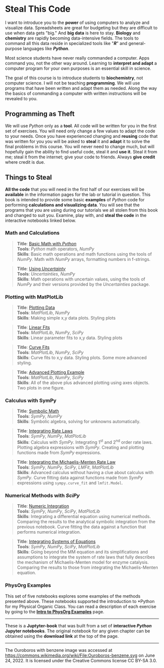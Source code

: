 
# Steal This Code

I want to introduce you to the **power** of using computers to analyze and visualize data. Spreadsheets are great for budgeting but they are difficult to use when data gets "big." And **big data** is here to stay. **Biology** and **chemistry** are rapidly becoming data-intensive fields. The tools to command all this data reside in specialized tools like "***R***" and general-purpose languages like ***Python***.

Most science students have never really commanded a computer. Apps command you, not the other way around. Learning to **interpret and adapt** a computer program for your own purposes is an essential skill in science. 

The goal of this course is to introduce students to **biochemistry**, not computer science. I will not be teaching **programming**. We will use programs that have been written and adapt them as needed. Along the way the basics of commanding a computer with written instructions will be revealed to you.

## Programming as Theft

We will use *Python* only as a **tool**. All code will be written for you in the first set of exercises. You will need only change a few values to adapt the code to your needs. Once you have experienced changing and **reusing** code that was written for you you will be asked to **steal** it and **adapt** it to solve the final problems in this course. You will never need to change much, but will hopefully gain the ability to find useful code, steal it and **use it**. Steal it from me; steal it from the internet; give your code to friends. Always **give credit** where credit is due.

## Things to Steal

**All the code** that you will need in the first half of our exercises will be **available** in the information pages for the lab or tutorial in question. This book is intended to provide some basic **examples** of *Python* code for performing **calculations and visualizing data**. You will see that the programs that you are using during our tutorials we all stolen from this book and changed to suit you. Examine, play with, and **steal the code** in the interactive notebooks linked below.

### Math and Calculations

>**Title**: [Basic Math with *Python*](1_Math/1_1_Calculator.ipynb) <br>
>**Tools**: *Python* math operators, *NumPy*  <br>
>**Skills**: Basic math operations and math functions using the tools of *NumPy*. Math with *NumPy* arrays, formatting numbers in f-strings.   

>**Title**: [Using *Uncertainty*](1_Math/1_2_uncertainties.ipynb) <br>
>**Tools**: *Uncertainties*, *NumPy*  <br>
>**Skills**: Math operations with uncertain values, using the tools of *NumPy* and their versions provided by the *Uncertainties* package.   

### Plotting with MatPlotLib

>**Title**: [Plotting Data](2_MatPlotLib/2_1_Plotting.ipynb) <br>
>**Tools**: *MatPlotLib*, *NumPy*  <br>
>**Skills**: Making simple x,y data plots. Styling plots  

>**Title**: [Linear Fits](2_MatPlotLib/2_2_Curve_Fits.ipynb) <br>
>**Tools**: *MatPlotLib*, *NumPy*, *SciPy*  <br>
>**Skills**: Linear parameter fits to x,y data. Styling plots   

>**Title**: [Curve Fits](2_MatPlotLib/2_3_Curve_Fits.ipynb) <br>
>**Tools**: *MatPlotLib*, *NumPy*, *SciPy*  <br>
>**Skills**: Curve fits to x,y data. Styling plots. Some more advanced styling.   

>**Title**: [Advanced Plotting Example](2_MatPlotLib/2_4_Fancy_1.ipynb) <br>
>**Tools**: *MatPlotLib*, *NumPy*, *SciPy*  <br>
>**Skills**: All of the above plus advanced plotting using axes objects. Two plots in one figure.   

### Calculus with SymPy

>**Title**: [Symbolic Math](3_SymPy/K01_solving_with_sympy.ipynb) <br>
>**Tools**: *SymPy*, *NumPy* <br>
>**Skills**: Symbolic algebra, solving for unknowns automatically.  

>**Title**: [Integrating Rate Laws](3_SymPy/K02_Integrating_Rate_Law_1.ipynb) <br>
>**Tools**: *SymPy*, *NumPy*, *MatPlotLib* <br>
>**Skills**: Calculus with *SymPy*. Integrating 1<sup>st</sup> and 2<sup>nd</sup> order rate laws. Plotting algebra expressions with *SymPy*. Creating and plotting functions made from *SymPy* expressions.

>**Title**: [Integrating the Michaelis-Menten Rate Law](3_SymPy/K03_Integrating_MM.ipynb) <br>
>**Tools**: *SymPy*, *NumPy*, *SciPy*, *LMFit*, *MatPlotLib* <br>
>**Skills**: Advanced calculus without having a clue about calculus with *SymPy*. Curve fitting data against functions made from *SymPy* expressions using `sympy.curve_fit` and `lmfit.Model`.  

### Numerical Methods with *SciPy*

>**Title**: [Numeric Integration](4_SciPy/K04_NumericIntegration.ipynb) <br>
>**Tools**: *SymPy*, *NumPy*, *SciPy*, *MatPlotLib* <br>
>**Skills**: Integrating a differential equation using numerical methods. Comparing the results to the analytical symbolic integration from the previous notebook. Curve fitting the data against a function that performs numerical integration.  

>**Title**: [Integrating Systems of Equations](4_SciPy/K05_NumericIntegration_SystemEq.ipynb) <br>
>**Tools**: *SymPy*, *NumPy*, *SciPy*, *MatPlotLib* <br>
>**Skills**: Going beyond the MM equation and its simplifications and assumptions to integrate the system of rate laws that fully describes the mechanism of Michaelis-Menten model for enzyme catalysis.  Comparing the results to those from integrating the Michaelis-Menten equation.

### PhysOrg Examples

This set of five notebooks explores some examples of the methods presented above. These notebooks supported the introduction to *Python for my Physical Organic Class. You can read a description of each exercise by going to the **[Intro to PhysOrg Examples](6_PhysOrgExamples/6_0_Introduction.md)** page.

---
These is a **Juptyter-book** that was built from a set of **interactive *Python* Jupyter notebooks**. The original notebook for any given chapter can be obtained using the **download link** at the top of the page.

---
The Ouroboros with benzene image was accessed at https://commons.wikimedia.org/wiki/File:Ouroboros-benzene.svg on June 24, 2022. It is licensed under the Creative Commons license CC BY-SA 3.0.